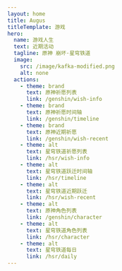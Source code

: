```yaml
---
layout: home
title: Augus
titleTemplate: 游戏
hero:
  name: 游戏人生
  text: 近期活动
  tagline: 原神 崩坏·星穹铁道
  image:
    src: /image/kafka-modified.png
    alt: none
  actions:
    - theme: brand
      text: 原神祈愿列表
      link: /genshin/wish-info  
    - theme: brand
      text: 原神祈愿时间轴
      link: /genshin/timeline
    - theme: brand
      text: 原神近期祈愿
      link: /genshin/wish-recent
    - theme: alt
      text: 星穹铁道祈愿列表
      link: /hsr/wish-info        
    - theme: alt
      text: 星穹铁道跃迁时间轴
      link: /hsr/timeline      
    - theme: alt
      text: 星穹铁道近期跃迁
      link: /hsr/wish-recent
    - theme: alt
      text: 原神角色列表
      link: /genshin/character       
    - theme: alt
      text: 星穹铁道角色列表
      link: /hsr/character                 
    - theme: alt
      text: 星穹铁道每日
      link: /hsr/daily
---
```



<Events />

<script setup>
// import EventsWish from "./.vitepress/components/EventsWish.vue";
import Events from "./.vitepress/components/Events.vue";
</script>
